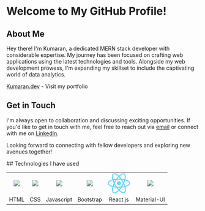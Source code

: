
# Welcome to My GitHub Profile!</a> 
## About Me   
<p>Hey there! I'm Kumaran, a dedicated MERN stack developer with considerable expertise. My journey has been focused on crafting web applications using the latest technologies and tools. Alongside my web development prowess, I'm expanding my skillset to include the captivating world of data analytics.</p>
<!-- <img align='right' src="https://raw.githubusercontent.com/BhavyaCodes/BhavyaCodes/master/.github/cat.gif" height="" width="300" alt="coding cat"> -->
<p><a href="https://kumaran-dev.netlify.app/">Kumaran.dev</a> - Visit my portfolio</p>

<!-- <img align="left" src="https://github-readme-stats.vercel.app/api/top-langs?username=KUMARAN1601&show_icons=true&locale=en&layout=compact&theme=radical" alt="most used languages" /> -->

<!-- ![Kumaran's GitHub stats](https://github-readme-stats.vercel.app/api?username=KUMARAN1601&show_icons=true&theme=radical&layout=compact) -->
  
## Get in Touch
<p> I'm always open to collaboration and discussing exciting opportunities. If you'd like to get in touch with me, feel free to reach out via <a href="mailto:tekumarantselumali@gmail.com">email</a> or connect with me on <a href="https://www.linkedin.com/in/kumaran-t-e-87b28b228">LinkedIn</a>.</p>
<p>Looking forward to connecting with fellow developers and exploring new avenues together!</p>
## Technologies I have used
<table >
	<tr align="center">
		<td>
			<img src="https://cdn-icons-png.flaticon.com/512/732/732212.png" width="60"/>
		</td>
		<td >
			<img src="https://encrypted-tbn0.gstatic.com/images?q=tbn:ANd9GcQulnz6YBuAJR2Mhu23faS3DfvtdhVtJEfcht_A0K3bCUFCnaSe_NtM5eY_O_MMnTmRm6c&usqp=CAU" width="60"/>
		</td>
		<td >
			<img src="https://www.freepnglogos.com/uploads/javascript-png/javascript-vector-logo-yellow-png-transparent-javascript-vector-12.png" width="60"/>
		</td>
		<td >
			<img src="https://cdn-icons-png.flaticon.com/512/5968/5968672.png" width="60"/>
		</td>
		<td >
			<img src="https://raw.githubusercontent.com/BhavyaCodes/BhavyaCodes/master/.github/icons/react.png" width="60"/>
		</td>
		<td>
			<img src="https://v4.mui.com/static/logo.png" width="60"/>
		</td>
    </tr>
    <tr align="center">
    	<td>HTML</td>
    	<td>CSS</td>
    	<td>Javascript</td>
    	<td>Bootstrap</td>
    	<td>React.js</td>
			<td>Material-UI</td>
    </tr>

</table>







